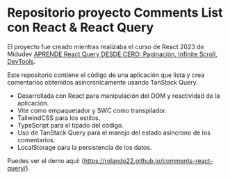 # Repositorio proyecto Comments List con React & React Query

El proyecto fue creado mientras realizaba el curso de React 2023 de Midudev [APRENDE React Query DESDE CERO: Paginación, Infinite Scroll, DevTools](https://www.youtube.com/@midulive).

Este repositorio contiene el código de una aplicación que lista y crea comentarios obtenidos asincrónicamente usando TanStack Query.

- Desarrollada con React para manipulación del DOM y reactividad de la aplicación.
- Vite como empaquetador y SWC como transpilador.
- TailwindCSS para los estilos.
- TypeScript para el tipado del código.
- Uso de TanStack Query para el manejo del estado asíncrono de los comentarios.
- LocalStorage para la persistencia de los datos.

Puedes ver el demo aquí: (https://rolando22.github.io/comments-react-query/).
